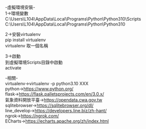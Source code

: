 -虛擬環境安裝-  
1->環境變數  
C:\Users\L104\AppData\Local\Programs\Python\Python310\Scripts  
C:\Users\L104\AppData\Local\Programs\Python\Python310  
  
2->安裝virtualenv  
pip install virtualenv  
virtualenv 取一個名稱  
  
3->啟動  
到虛擬環境Scripts目錄中啟動  
activate  

-相關-  
virtualenv->virtualenv -p python3.10 XXX  
python->https://www.python.org/   
flask->https://flask.palletsprojects.com/en/3.0.x/  
氣象資料開放平臺->https://opendata.cwa.gov.tw  
sqlitebrowser->https://sqlitebrowser.org/dl/  
line_develop->https://developers.line.biz/zh-hant/  
ngrok->https://ngrok.com/  
ECharts->https://echarts.apache.org/zh/index.html  

 
  